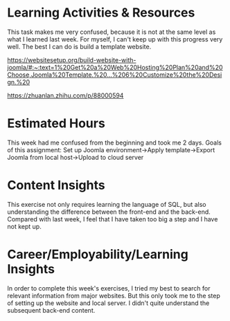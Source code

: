 # Learning Activities & Resources
This task makes me very confused, because it is not at the same level as what I learned last week. For myself, I can't keep up with this progress very well. The best I can do is build a template website.

https://websitesetup.org/build-website-with-joomla/#:~:text=1%20Get%20a%20Web%20Hosting%20Plan%20and%20Choose,Joomla%20Template.%20...%206%20Customize%20the%20Design.%20

https://zhuanlan.zhihu.com/p/88000594
# Estimated Hours
This week had me confused from the beginning and took me 2 days.
Goals of this assignment:
Set up Joomla environment→Apply template→Export Joomla from local host→Upload to cloud server


# Content Insights
This exercise not only requires learning the language of SQL, but also understanding the difference between the front-end and the back-end. Compared with last week, I feel that I have taken too big a step and I have not kept up.

# Career/Employability/Learning Insights
In order to complete this week's exercises, I tried my best to search for relevant information from major websites. But this only took me to the step of setting up the website and local server. I didn't quite understand the subsequent back-end content.
